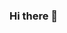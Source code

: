 ### Hi there 👋

<!--
**JulienGAMartin/JulienGAMartin** is a ✨ _special_ ✨ repository because its `README.md` (this file) appears on your GitHub profile.
Need to edit it soon
Here are some ideas to get you started:

- 🔭 I’m currently working on ...
- 🌱 I’m currently learning ...
- 👯 I’m looking to collaborate on ...
- 🤔 I’m looking for help with ...
- 💬 Ask me about ...
- 📫 How to reach me: ...
- 😄 Pronouns: ...
- ⚡ Fun fact: ...
-->
